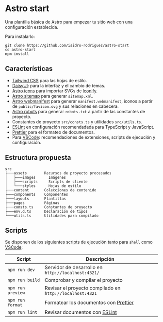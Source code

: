 # Astro start

Una plantilla básica de [Astro](https://astro.build/) para empezar tu sitio web con una
configuración establecida.

Para instalarlo:

```shell
git clone https://github.com/isidro-rodriguez/astro-start
cd astro-start
npm install
```

## Características

- [Tailwind CSS](https://tailwindcss.com/) para las hojas de estilo.
- [DaisyUI](https://daisyui.com/): para la interfaz y el cambio de temas.
- [Astro icons](https://www.astroicon.dev/) para importar SVGs de
  [Iconify](https://iconify.design/).
- [Astro sitemap](https://docs.astro.build/en/guides/integrations-guide/sitemap/) para generar
  `sitemap.xml`.
- [Astro webmanifest](https://github.com/alextim/astro-lib/tree/main/packages/astro-webmanifest#readme)
  para generar `manifest.webmanifest`, iconos a partir de `public/favicon.svg` y sus relaciones en
  cabecera.
- [Astro robots](https://github.com/alextim/astro-lib/tree/main/packages/astro-robots-txt#readme)
  para generar `robots.txt` a partir de las constantes de proyecto.
- Constantes de proyecto `src/consts.ts` y utilidades `src/utils.ts`.
- [ESLint](https://eslint.org/) en configuración recomendadada para TypeScript y JavaScript.
- [Prettier](https://prettier.io/) para el formateo de documentos.
- Para [VSCode](https://code.visualstudio.com/): recomendaciones de extensiones, scripts de
  ejecución y configuración.

## Estructura propuesta

```text
src
├───assets        Recursos de proyecto procesados
│   ├───images      Imágenes
│   ├───scripts     Scripts de cliente
│   └───styles      Hojas de estilo
├───content       Colecciones de contenido
├───components    Componentes
├───layouts       Plantillas
├───pages         Páginas
├───consts.ts     Constantes de proyecto
├───env.d.ts      Declaración de tipos
└───utils.ts      Utilidades para compilado
```

## Scripts

Se disponen de los siguientes scripts de ejecución tanto para `shell` como
[VSCode](https://code.visualstudio.com/):

| Script            | Descripción                                                   |
| ----------------- | ------------------------------------------------------------- |
| `npm run dev`     | Servidor de desarrollo en `http://localhost:4321/`            |
| `npm run build`   | Comprobar y compilar el proyecto                              |
| `npm run preview` | Revisar el proyecto compilado en `http://localhost:4321`      |
| `npm run format`  | Formatear los documentos con [Prettier](https://prettier.io/) |
| `npm run lint`    | Revisar documentos con [ESLint](https://eslint.org/)          |
